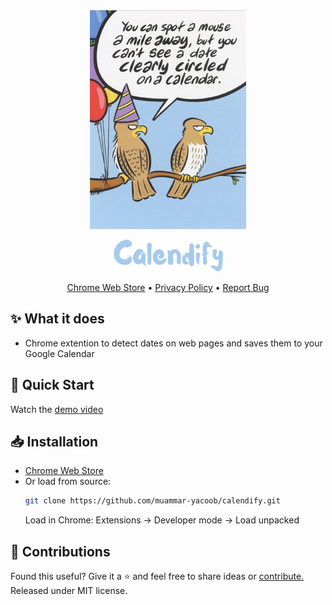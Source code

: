 [//]: # (Constants)
[ext-id]: xxxxxxxxxxxxxxxxxxxxxxxxxx
[store-link]: https://chrome.google.com/webstore/detail/calendify/xxxxxxxxxxxxxxxxxxxxxxxxxx
[privacy-link]: ../../blob/main/PRIVACY.md

<div align="center">
<img src =res/images/preview.png width = 250, height=350>

<a href="[store-link]"><img src="res/images/logo.png" width="175" alt="Calendify Logo"></a>

[Chrome Web Store][store-link] • [Privacy Policy][privacy-link] • [Report Bug](../../issues)

</div>

## ✨ What it does
- Chrome extention to detect dates on web pages and saves them to your Google Calendar

## 🚀 Quick Start
Watch the [demo video](https://youtube.com/shorts/DnWywDT0na8)

## 📥 Installation
- [Chrome Web Store][store-link]
- Or load from source:
  ```bash
  git clone https://github.com/muammar-yacoob/calendify.git
  ```
   Load in Chrome: Extensions -> Developer mode -> Load unpacked

## 🌱 Contributions
Found this useful? Give it a ⭐ and feel free to share ideas or [contribute.](../../fork) Released under MIT license.